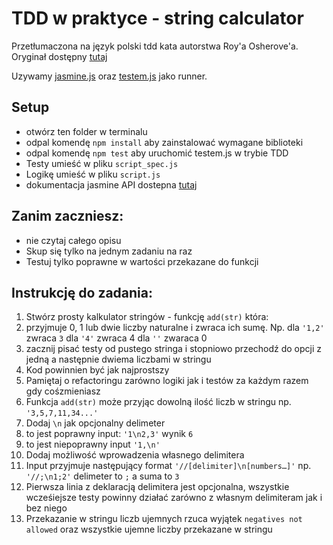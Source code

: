 # TDD w praktyce - string calculator

Przetłumaczona na język polski tdd kata autorstwa Roy'a Osherove'a. Oryginał dostępny [tutaj](http://osherove.com/tdd-kata-1/)

Uzywamy [jasmine.js](http://jasmine.github.io/) oraz [testem.js](https://github.com/testem/testem) jako runner.

## Setup
- otwórz ten folder w terminalu
- odpal komendę `npm install` aby zainstalować wymagane biblioteki
- odpal komendę `npm test` aby uruchomić testem.js w trybie TDD
- Testy umieść w pliku `script_spec.js`
- Logikę umieść w pliku `script.js`
- dokumentacja jasmine API dostepna [tutaj](http://jasmine.github.io/2.5/introduction.html)

## Zanim zaczniesz:
- nie czytaj całego opisu
- Skup się tylko na jednym zadaniu na raz
- Testuj tylko poprawne w wartości przekazane do funkcji 

## Instrukcję do zadania:
1. Stwórz prosty kalkulator stringów - funkcję `add(str)` która:
  1. przyjmuje 0, 1 lub dwie liczby naturalne i zwraca ich sumę. Np. dla `'1,2'` zwraca `3` dla `'4'` zwraca 4 dla `''` zwaraca 0
  2. zacznij pisać testy od pustego stringa i stopniowo przechodź do opcji z jedną a następnie dwiema liczbami w stringu
  3. Kod powinnien być jak najprostszy
  4. Pamiętaj o refactoringu zarówno logiki jak i testów za każdym razem gdy cośzmieniasz
2. Funkcja `add(str)` może przyjąc dowolną ilość liczb w stringu np. `'3,5,7,11,34...'` 
3. Dodaj `\n` jak opcjonalny delimeter
  1. to jest poprawny input: `'1\n2,3'` wynik `6`
  2. to jest niepoprawny input `'1,\n'`
4. Dodaj możliwość wprowadzenia własnego delimitera
  1. Input przyjmuje następujący format `'//[delimiter]\n[numbers…]'` np. `'//;\n1;2'` delimeter to `;` a suma to `3` 
  2. Pierwsza linia z deklaracją delimitera jest opcjonalna, wszystkie wcześiejsze testy powinny działać zarówno z własnym delimiteram jak i bez niego
5. Przekazanie w stringu liczb ujemnych rzuca wyjątek `negatives not allowed` oraz wszystkie ujemne liczby przekazane w stringu


